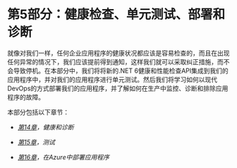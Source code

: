 # 第5部分：健康检查、单元测试、部署和诊断

就像对我们一样，任何企业应用程序的健康状况都应该是容易检查的，而且在出现任何异常的情况下，我们应该提前得到通知，这样我们就可以采取纠正措施，而不会导致停机。在本部分中，我们将将新的.NET 6健康和性能检查API集成到我们的应用程序中，并对我们的应用程序进行单元测试。然后我们将学习如何以现代DevOps的方式部署我们的应用程序，并了解如何在生产中监控、诊断和排除应用程序的故障。

本部分包括以下章节：

+   [*第14章*](B18507_14_Epub.xhtml#_idTextAnchor1674)*，健康和诊断*

+   [*第15章*](B18507_15_Epub.xhtml#_idTextAnchor1803)*，测试*

+   [*第16章*](B18507_16_Epub.xhtml#_idTextAnchor1932)*，在Azure中部署应用程序*
